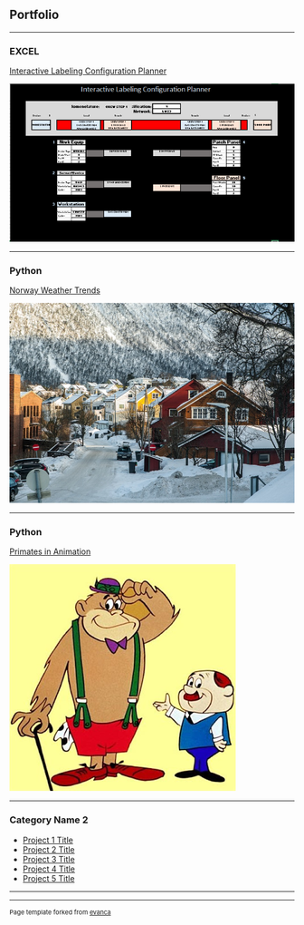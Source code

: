 ## Portfolio

---

### EXCEL 

[Interactive Labeling Configuration Planner](/Interactive_Labeling.md)

<img src="/Interactive_Labels_Small.png?raw=true"/>

---

### Python

[Norway Weather Trends](https://github.com/James-E-Porter/james-e-porter.github.io/blob/main/Norway_Weather.ipynb)

<img src="/images/Norway_Small.jpg?raw=true"/>

---

### Python

[Primates in Animation](https://github.com/James-E-Porter/Primates_In_Animation/blob/main/Primates%20in%20Animation%20Part%201.ipynb)

<img src="/images/We've got a gorilla for sale.jpg?raw=true"/>

---

### Category Name 2

- [Project 1 Title](http://example.com/)
- [Project 2 Title](http://example.com/)
- [Project 3 Title](http://example.com/)
- [Project 4 Title](http://example.com/)
- [Project 5 Title](http://example.com/)

---




---
<p style="font-size:11px">Page template forked from <a href="https://github.com/evanca/quick-portfolio">evanca</a></p>
<!-- Remove above link if you don't want to attibute -->
